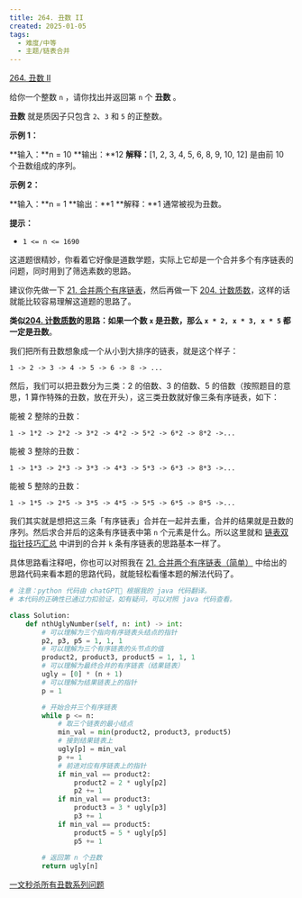 ```yaml
---
title: 264. 丑数 II
created: 2025-01-05
tags:
  - 难度/中等
  - 主题/链表合并
---
```

[264. 丑数 II](https://leetcode.cn/problems/ugly-number-ii/)

给你一个整数 `n` ，请你找出并返回第 `n` 个 **丑数** 。

**丑数** 就是质因子只包含 `2`、`3` 和 `5` 的正整数。

**示例 1：**

**输入：**n = 10
**输出：**12
**解释：**[1, 2, 3, 4, 5, 6, 8, 9, 10, 12] 是由前 10 个丑数组成的序列。

**示例 2：**

**输入：**n = 1
**输出：**1
**解释：**1 通常被视为丑数。

**提示：**

- `1 <= n <= 1690`

这道题很精妙，你看着它好像是道数学题，实际上它却是一个合并多个有序链表的问题，同时用到了筛选素数的思路。

建议你先做一下 [21. 合并两个有序链表](21.%20合并两个有序链表.md)，然后再做一下 [204. 计数质数](204.%20计数质数.md)，这样的话就能比较容易理解这道题的思路了。

**类似[204. 计数质数](204.%20计数质数.md)的思路：如果一个数 `x` 是丑数，那么 `x * 2, x * 3, x * 5` 都一定是丑数**。

我们把所有丑数想象成一个从小到大排序的链表，就是这个样子：

```
1 -> 2 -> 3 -> 4 -> 5 -> 6 -> 8 -> ...
```

然后，我们可以把丑数分为三类：2 的倍数、3 的倍数、5 的倍数（按照题目的意思，1 算作特殊的丑数，放在开头），这三类丑数就好像三条有序链表，如下：

能被 2 整除的丑数：

```
1 -> 1*2 -> 2*2 -> 3*2 -> 4*2 -> 5*2 -> 6*2 -> 8*2 ->...
```

能被 3 整除的丑数：

```
1 -> 1*3 -> 2*3 -> 3*3 -> 4*3 -> 5*3 -> 6*3 -> 8*3 ->...
```

能被 5 整除的丑数：

```
1 -> 1*5 -> 2*5 -> 3*5 -> 4*5 -> 5*5 -> 6*5 -> 8*5 ->...
```

我们其实就是想把这三条「有序链表」合并在一起并去重，合并的结果就是丑数的序列。然后求合并后的这条有序链表中第 `n` 个元素是什么。所以这里就和 [链表双指针技巧汇总](https://labuladong.online/algo/essential-technique/linked-list-skills-summary/) 中讲到的合并 `k` 条有序链表的思路基本一样了。

具体思路看注释吧，你也可以对照我在 [21. 合并两个有序链表（简单）](https://leetcode.cn/problems/merge-two-sorted-lists) 中给出的思路代码来看本题的思路代码，就能轻松看懂本题的解法代码了。

```python
# 注意：python 代码由 chatGPT🤖 根据我的 java 代码翻译。
# 本代码的正确性已通过力扣验证，如有疑问，可以对照 java 代码查看。

class Solution:
    def nthUglyNumber(self, n: int) -> int:
        # 可以理解为三个指向有序链表头结点的指针
        p2, p3, p5 = 1, 1, 1
        # 可以理解为三个有序链表的头节点的值
        product2, product3, product5 = 1, 1, 1
        # 可以理解为最终合并的有序链表（结果链表）
        ugly = [0] * (n + 1)
        # 可以理解为结果链表上的指针
        p = 1

        # 开始合并三个有序链表
        while p <= n:
            # 取三个链表的最小结点
            min_val = min(product2, product3, product5)
            # 接到结果链表上
            ugly[p] = min_val
            p += 1
            # 前进对应有序链表上的指针
            if min_val == product2:
                product2 = 2 * ugly[p2]
                p2 += 1
            if min_val == product3:
                product3 = 3 * ugly[p3]
                p3 += 1
            if min_val == product5:
                product5 = 5 * ugly[p5]
                p5 += 1
        
        # 返回第 n 个丑数
        return ugly[n]
```



[一文秒杀所有丑数系列问题](https://labuladong.online/algo/frequency-interview/ugly-number-summary/)


